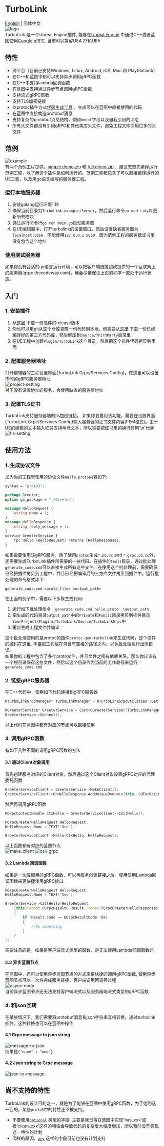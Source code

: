 # TurboLink
[English](README.md) | 简体中文  
![logo](https://github.com/thejinchao/turbolink/wiki/image/TurboLink.png)  
TurboLink 是一个Unreal Engine插件, 能够在[Unreal Engine](https://www.unrealengine.com/) 中通过C++或者蓝图使用[Google gRPC](https://grpc.io/). 目前可以兼容UE4.27和UE5

## 特性
* 跨平台（目前已支持Windows, Linux, Android, iOS, Mac 和 PlayStation5)
* 在C++和蓝图中都可以支持异步调用gRPC函数
* 在C++中支持lambda回调函数
* 在蓝图中支持通过异步节点调用gRPC函数
* 支持流式gRPC函数
* 支持TLS加密链接
* 以protoc插件方式[代码生成工具](https://github.com/thejinchao/protoc-gen-turbolink) ，生成可以在蓝图中直接使用的代码
* 在蓝图中直接构造protobuf消息
* 支持复杂的protobuf消息结构，例如`oneof`字段以及自我引用的消息
* 所有头文件都没有引用gRPC和其他类库头文件，避免工程文件引用过多的头文件

## 范例
![example](https://github.com/thejinchao/turbolink/wiki/image/turbolink_example.png)  
有两个范例工程提供，[simple.demo.zip](https://drive.google.com/file/d/1z9r9s81l1OJnhMu4FWoXzQ_02nbfmBui/view?usp=share_link) 和 [full.demo.zip](https://drive.google.com/file/d/1W8dx-BAlzZnDy-_2tA1GXJAcjlIyYcak/view?usp=sharing) ，建议您首先编译运行范例工程，以了解这个插件是如何运行的。范例工程都包含了可以直接编译运行的UE工程，以及用go语言编写的服务器工程。
### 运行本地服务器
1. 安装golang运行环境1.19
2. 确保当前目录为`TurboLink.example/Server`，然后运行命令`go mod tidy`以更新所有模块
3. 通过运行命令行`go run main.go`启动服务器
4. 在UE编辑器中，打开turbolink的设置窗口，然后设置缺省服务器为`localhost:5050`，不能使用`127.0.0.1:5050`，因为范例工程的服务器证书里没有包含这个地址
### 使用测试服务器
如果你没有合适的go语言运行环境，可以把客户端链接到我提供的一个互联网上的服务器(grpc.thecodeway.com)，我会尽量保证上面的程序一直处于运行状态。

## 入门

### 1. 安装插件
1. 从[这里](https://github.com/thejinchao/turbolink/releases) 下载一份插件的release版本
2. 你也可以用git从这个仓库克隆一份代码到本地，但需要从[这里](https://github.com/thejinchao/turbolink-libraries/releases) 下载一份已经编译好的第三方代码库，然后解压到`Source/ThirdParty`目录里
3. 在UE工程中创建`Plugin/TurboLink`这个目录，然后把这个插件代码拷贝到里面

### 2. 配置服务器地址
打开编辑器的工程设置界面(TurboLink Grpc/Services Config)，在这里可以设置不同的gRPC服务器地址  
![project-setting](https://github.com/thejinchao/turbolink/wiki/image/project-config.png)  
对于没有设置地址的服务，会使用缺省的服务器地址

### 3. 配置TLS证书
TurboLink支持服务器端的tls加密链接。 如果你要启用该功能，需要在设置界面(TurboLink Grpc/Services Config)输入服务器的证书文件内容(PEM格式)。由于UE的编辑的文本输入框只支持单行文本，所以需要把证书里的换行符用'\n'代替  
![tls-setting](https://github.com/thejinchao/turbolink/wiki/image/tls-config.png)

## 使用方法

### 1. 生成协议文件
加入你的工程里使用的协议文件`hello.proto`内容如下:
```protobuf
syntax = "proto3";

package Greeter;
option go_package = "./Greeter";

message HelloRequest {
	string name = 1;
}
message HelloResponse {
	string reply_message = 1;
}
service GreeterService {
	rpc Hello (HelloRequest) returns (HelloResponse);
}
```
如果需要使用该gRPC服务，除了使用`protoc`生成`*.pb.cc` and `*.grpc.pb.cc`外，还需要生成TurboLink插件所需要的一些代码。在插件的`tools`目录，通过批处理`generate_code.cmd`可以直接生成所有这些文件。在使用这个批处理前，需要确保已经把插件拷贝到工程中，并且已经把编译后的三方库文件拷贝到插件中。运行批处理的命令格式如下:
```
generate_code.cmd <proto_file> <output_path>
```
在上面的例子中，需要以下步骤生成代码:
1. 运行如下批处理命令：`generate_code.cmd hello.proto .\output_path`
2. 把生成的代码目录`output_path`中的`Private`和`Public`目录拷贝到插件目录`YourProject/Plugins/TurboLink/Source/TurboLinkGrpc`中
3. 重新生成工程文件并编译

这个批处理使用的是protoc的插件`protoc-gen-turbolink`来生成代码，这个插件的源码在[这里](https://github.com/thejinchao/protoc-gen-turbolink). 不要把工程放在包含有空格的路径之内，以免批处理执行出现错误。  
如果你的工程中包含了多个proto文件，并且文件之间有依赖关系，那么你应该有一个根目录保存这些文件，然后以这个目录作为当前的工作路径来运行`generate_code.cmd`

### 2. 链接gRPC服务器
在C++代码中，使用如下代码连接到gRPC服务器
```cpp
UTurboLinkGrpcManager* TurboLinkManager = UTurboLinkGrpcUtilities::GetTurboLinkGrpcManager();

UGreeterService* GreeterService = Cast<UGreeterService>(TurboLinkManager->MakeService("GreeterService"));
GreeterService->Connect();
```
以上代码在蓝图中都有对应的节点可以直接使用

### 3. 调用gRPC函数
有如下几种不同的调用gRPC函数的方法

#### 3.1 通过Client对象调用
首先创建服务对应的Client对象，然后通过这个Client对象设置gRPC对应的代理委托函数
```cpp
GreeterServiceClient = GreeterService->MakeClient();
GreeterServiceClient->OnHelloResponse.AddUniqueDynamic(this, &UTurboLinkDemoCppTest::OnHelloResponse);
```
然后再调用gRPC函数
```cpp
FGrpcContextHandle CtxHello = GreeterServiceClient->InitHello();

FGrpcGreeterHelloRequest HelloRequest;
HelloRequest.Name = TEXT("Neo");

GreeterServiceClient->Hello(CtxHello, HelloRequest);
```
以上函数都有对应的蓝图节点  
![make_client](https://github.com/thejinchao/turbolink/wiki/image/make_client.png)
![call_grpc](https://github.com/thejinchao/turbolink/wiki/image/call_grpc.png)

#### 3.2 Lambda回调函数
如果是一次性调用的gRPC函数，可以再服务创建链接之后，使用使用Lambda回调函数来更快捷使用gRPC接口
```cpp
FGrpcGreeterHelloRequest HelloRequest;
HelloRequest.Name = TEXT("Neo");

GreeterService->CallHello(HelloRequest, 
    [this](const FGrpcResult& Result, const FGrpcGreeterHelloResponse& Response) 
    {
        if (Result.Code == EGrpcResultCode::Ok)
        {
            //Do something
        }
    }
);
```
需要注意的是，如果是客户端流式类型的函数，是无法使用Lambda回调函数的

#### 3.3 异步蓝图节点
在蓝图中，还可以使用异步蓝图节点的方式来更快捷的调用gRPC函数, 使用异步蓝图节点可以一次性完成服务链接，客户端调用回调等过程  
![async-node](https://github.com/thejinchao/turbolink/wiki/image/async-node.png)  
当前异步蓝图节点还无法支持客户端流式以及服务器端流式类型的gRPC函数

### 4. 和json互转
在某些情况下，我们需要将protobuf消息和json字符串互相转换，通过turbolink插件，这种转换也可以在蓝图中操作
#### 4.1 Grpc message to json string
![message-to-json](https://github.com/thejinchao/turbolink/wiki/image/message_to_json.png)  
结果是`{"name" : "neo"}`

#### 4.2 Json string to Grpc message
![json-to-message](https://github.com/thejinchao/turbolink/wiki/image/json_to_message.png)  


## 尚不支持的特性
TurboLink的设计目的之一，就是为了能够在蓝图中使用gRPC函数，为了达到这一目的，某些`proto3`中的特性还不被支持。
* 不要使用[`optional`](https://protobuf.dev/programming-guides/proto3/#specifying-field-rules) 类型的字段. 主要是我觉得在蓝图中实现'has_xxx'或者'clean_xxx'这样的特性会导致代码的复杂度大幅度增加，所以暂时没有实现这一特性的计划
* 同样的原因，[`any`](https://protobuf.dev/programming-guides/proto3/#any) 这样的字段目前也没有计划支持
